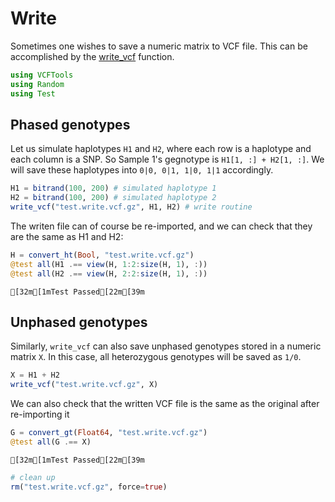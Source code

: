
# Write

Sometimes one wishes to save a numeric matrix to VCF file. This can be accomplished by the [write_vcf](https://openmendel.github.io/VCFTools.jl/dev/man/api/#VCFTools.write_vcf) function.


```julia
using VCFTools
using Random
using Test
```

## Phased genotypes

Let us simulate haplotypes `H1` and `H2`, where each row is a haplotype and each column is a SNP. So Sample 1's gegnotype is `H1[1, :] + H2[1, :]`. We will save these haplotypes into `0|0, 0|1, 1|0, 1|1` accordingly. 


```julia
H1 = bitrand(100, 200) # simulated haplotype 1
H2 = bitrand(100, 200) # simulated haplotype 2
write_vcf("test.write.vcf.gz", H1, H2) # write routine
```

The writen file can of course be re-imported, and we can check that they are the same as H1 and H2:


```julia
H = convert_ht(Bool, "test.write.vcf.gz")
@test all(H1 .== view(H, 1:2:size(H, 1), :))
@test all(H2 .== view(H, 2:2:size(H, 1), :))
```




    [32m[1mTest Passed[22m[39m



## Unphased genotypes

Similarly, `write_vcf` can also save unphased genotypes stored in a numeric matrix `X`. In this case, all heterozygous genotypes will be saved as `1/0`. 


```julia
X = H1 + H2
write_vcf("test.write.vcf.gz", X)
```

We can also check that the written VCF file is the same as the original after re-importing it


```julia
G = convert_gt(Float64, "test.write.vcf.gz")
@test all(G .== X)
```




    [32m[1mTest Passed[22m[39m




```julia
# clean up
rm("test.write.vcf.gz", force=true)
```
